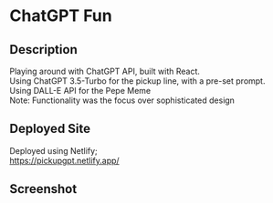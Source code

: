 # ChatGPT Fun   

## Description  
Playing around with ChatGPT API, built with React.
</br>
Using ChatGPT 3.5-Turbo for the pickup line, with a pre-set prompt.
</br>
Using DALL-E API for the Pepe Meme
</br>
Note: Functionality was the focus over sophisticated design

## Deployed Site
Deployed using Netlify; </br>
https://pickupgpt.netlify.app/


## Screenshot
